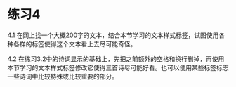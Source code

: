 # 练习4

4.1 在网上找一个大概200字的文本，结合本节学习的文本样式标签，试图使用各种各样的标签使得这个文本看上去尽可能奇怪。

4.2 在练习3.2中的诗词显示的基础上，先把之前额外的空格和换行删掉，再使用本节学习的文本样式标签修改它使得三首诗尽可能好看。也可以使用某些标签标志一些诗词中比较特殊或比较重要的部分。